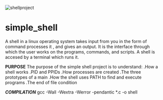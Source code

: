 ![shellproject](https://user-images.githubusercontent.com/68068538/129479572-2b6a7e69-c9d1-442d-80f1-a8ea9655fd54.png)
# simple_shell
A shell in a linux operating system takes input from you in the form of command processes it , and gives an output. It is the interface through which the user works on the programs, commands, and scripts. A shell is accesed by a terminal which runs it.

**PURPOSE**
The purpose of the simple shell project is to understand:
.How a shell works
.PID and PPIDs
.How processes are created
.The three prototypes of a main
.How the shell uses PATH to find and execute programs
.The end of file condition

**_COMPILATION_**
gcc -Wall -Wextra -Werror -pendantic *.c -o shell

